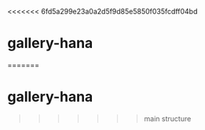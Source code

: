 <<<<<<< 6fd5a299e23a0a2d5f9d85e5850f035fcdff04bd
# gallery-hana
=======
# gallery-hana
>>>>>>> main structure
